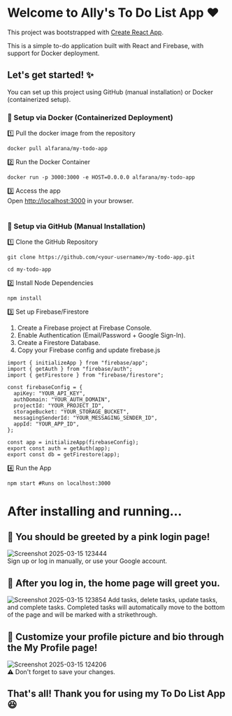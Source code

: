 # Welcome to Ally's To Do List App ❤️
This project was bootstrapped with [Create React App](https://github.com/facebook/create-react-app).

This is a simple to-do application built with React and Firebase, with support for Docker deployment.

## Let's get started! ✨
You can set up this project using GitHub (manual installation) or Docker (containerized setup).

### 🐳 Setup via Docker (Containerized Deployment)
1️⃣ Pull the docker image from the repository
```
docker pull alfarana/my-todo-app
```

2️⃣ Run the Docker Container
```
docker run -p 3000:3000 -e HOST=0.0.0.0 alfarana/my-todo-app
```

3️⃣ Access the app<br/>
Open [http://localhost:3000](http://localhost:3000) in your browser.<br/><br/>


### 🔧 Setup via GitHub (Manual Installation)
1️⃣ Clone the GitHub Repository 
```
git clone https://github.com/<your-username>/my-todo-app.git
```
```
cd my-todo-app
```

2️⃣ Install Node Dependencies
```
npm install
```

3️⃣ Set up Firebase/Firestore
1. Create a Firebase project at Firebase Console.
2. Enable Authentication (Email/Password + Google Sign-In).
3. Create a Firestore Database.
4. Copy your Firebase config and update firebase.js

```
import { initializeApp } from "firebase/app";
import { getAuth } from "firebase/auth";
import { getFirestore } from "firebase/firestore";

const firebaseConfig = {
  apiKey: "YOUR_API_KEY",
  authDomain: "YOUR_AUTH_DOMAIN",
  projectId: "YOUR_PROJECT_ID",
  storageBucket: "YOUR_STORAGE_BUCKET",
  messagingSenderId: "YOUR_MESSAGING_SENDER_ID",
  appId: "YOUR_APP_ID",
};

const app = initializeApp(firebaseConfig);
export const auth = getAuth(app);
export const db = getFirestore(app);
```

4️⃣ Run the App
```
npm start #Runs on localhost:3000
```

# After installing and running...</br>
## 🎀 You should be greeted by a pink login page!
![Screenshot 2025-03-15 123444](https://github.com/user-attachments/assets/62354c61-7cb1-4166-9526-c95537e99d2a)
</br>
Sign up or log in manually, or use your Google account.
</br>
## 🌸 After you log in, the home page will greet you.
![Screenshot 2025-03-15 123854](https://github.com/user-attachments/assets/0fa89f56-832e-4168-a66d-c1f4f02a062e)
Add tasks, delete tasks, update tasks, and complete tasks. Completed tasks will automatically move to the bottom of the page and will be marked with a strikethrough.
</br>
## 🎁 Customize your profile picture and bio through the My Profile page!
![Screenshot 2025-03-15 124206](https://github.com/user-attachments/assets/73a79ad9-629d-4c95-8c5a-925ab1420612)
</br>
⚠️ Don't forget to save your changes.

## That's all! Thank you for using my To Do List App 😆
